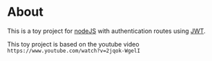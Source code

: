 # About

This is a toy project for [nodeJS](https://nodejs.org/en/) with authentication routes using [JWT](https://jwt.io/).

This toy project is based on the youtube video `https://www.youtube.com/watch?v=2jqok-WgelI`
